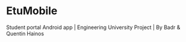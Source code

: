 # EtuMobile
Student portal Android app | Engineering University Project | By Badr &amp; Quentin Hainos
